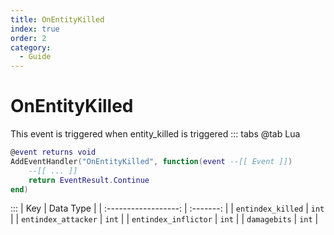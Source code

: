 ```yaml
---
title: OnEntityKilled
index: true
order: 2
category:
  - Guide
---
```


# OnEntityKilled
This event is triggered when entity_killed is triggered
::: tabs
@tab Lua
```lua
@event returns void
AddEventHandler("OnEntityKilled", function(event --[[ Event ]])
    --[[ ... ]]
    return EventResult.Continue
end)
```

:::
|          Key         | Data Type |
| :------------------: | :-------: |
|   `entindex_killed`  |   `int`   |
|  `entindex_attacker` |   `int`   |
| `entindex_inflictor` |   `int`   |
|     `damagebits`     |   `int`   |